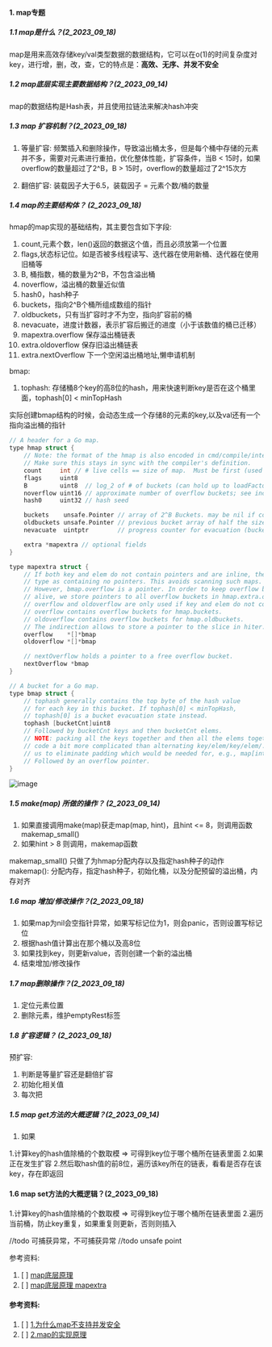 #### 1. map专题

##### 1.1 map是什么？(2_2023_09_18)
map是用来高效存储key/val类型数据的数据结构，它可以在o(1)的时间复杂度对key，进行增，删，改，查，它的特点是：**高效、无序、并发不安全**


##### 1.2 map底层实现主要数据结构？(2_2023_09_14)
map的数据结构是Hash表，并且使用拉链法来解决hash冲突


##### 1.3 map 扩容机制？(2_2023_09_18)
1. 等量扩容: 频繁插入和删除操作，导致溢出桶太多，但是每个桶中存储的元素并不多，需要对元素进行重拍，优化整体性能，扩容条件，当B < 15时，如果overflow的数量超过了2^B，B > 15时，overflow的数量超过了2^15次方

2. 翻倍扩容: 装载因子大于6.5，装载因子 = 元素个数/桶的数量

##### 1.4 map的主要结构体？ (2_2023_09_18)
hmap的map实现的基础结构，其主要包含如下字段:
1. count,元素个数，len()返回的数据这个值，而且必须放第一个位置
2. flags,状态标记位。如是否被多线程读写、迭代器在使用新桶、迭代器在使用旧桶等
3. B, 桶指数，桶的数量为2^B，不包含溢出桶
4. noverflow，溢出桶的数量近似值
5. hash0，hash种子
6. buckets，指向2^B个桶所组成数组的指针
7. oldbuckets，只有当扩容时才不为空，指向扩容前的桶
8. nevacuate，进度计数器，表示扩容后搬迁的进度（小于该数值的桶已迁移）
9. mapextra.overflow 保存溢出桶链表
10. extra.oldoverflow 保存旧溢出桶链表
11. extra.nextOverflow 下一个空闲溢出桶地址,懒申请机制


bmap:
1. tophash: 存储桶8个key的高8位的hash，用来快速判断key是否在这个桶里面，tophash[0] < minTopHash

实际创建bmap结构的时候，会动态生成一个存储8的元素的key,以及val还有一个指向溢出桶的指针


```c++
// A header for a Go map.
type hmap struct {
	// Note: the format of the hmap is also encoded in cmd/compile/internal/gc/reflect.go.
	// Make sure this stays in sync with the compiler's definition.
	count     int // # live cells == size of map.  Must be first (used by len() builtin)
	flags     uint8
	B         uint8  // log_2 of # of buckets (can hold up to loadFactor * 2^B items)
	noverflow uint16 // approximate number of overflow buckets; see incrnoverflow for details
	hash0     uint32 // hash seed

	buckets    unsafe.Pointer // array of 2^B Buckets. may be nil if count==0.
	oldbuckets unsafe.Pointer // previous bucket array of half the size, non-nil only when growing
	nevacuate  uintptr        // progress counter for evacuation (buckets less than this have been evacuated)

	extra *mapextra // optional fields
}

type mapextra struct {
	// If both key and elem do not contain pointers and are inline, then we mark bucket
	// type as containing no pointers. This avoids scanning such maps.
	// However, bmap.overflow is a pointer. In order to keep overflow buckets
	// alive, we store pointers to all overflow buckets in hmap.extra.overflow and hmap.extra.oldoverflow.
	// overflow and oldoverflow are only used if key and elem do not contain pointers.
	// overflow contains overflow buckets for hmap.buckets.
	// oldoverflow contains overflow buckets for hmap.oldbuckets.
	// The indirection allows to store a pointer to the slice in hiter.
	overflow    *[]*bmap
	oldoverflow *[]*bmap

	// nextOverflow holds a pointer to a free overflow bucket.
	nextOverflow *bmap
}

// A bucket for a Go map.
type bmap struct {
	// tophash generally contains the top byte of the hash value
	// for each key in this bucket. If tophash[0] < minTopHash,
	// tophash[0] is a bucket evacuation state instead.
	tophash [bucketCnt]uint8
	// Followed by bucketCnt keys and then bucketCnt elems.
	// NOTE: packing all the keys together and then all the elems together makes the
	// code a bit more complicated than alternating key/elem/key/elem/... but it allows
	// us to eliminate padding which would be needed for, e.g., map[int64]int8.
	// Followed by an overflow pointer.
}

```


![image](https://github.com/Luozujian/architect/assets/27532970/1a2097c3-2a10-4d6a-84a9-66c2953e4277)



##### 1.5 make(map) 所做的操作？ (2_2023_09_14)
1. 如果直接调用make(map)获走map(map, hint)，且hint <= 8，则调用函数 makemap_small()
2. 如果hint > 8 则调用，makemap函数

makemap_small() 只做了为hmap分配内存以及指定hash种子的动作
makemap(): 分配内存，指定hash种子，初始化桶，以及分配预留的溢出桶，内存对齐


##### 1.6 map 增加/修改操作？(2_2023_09_18)
1. 如果map为nil会空指针异常，如果写标记位为1，则会panic，否则设置写标记位
2. 根据hash值计算出在那个桶以及高8位
3. 如果找到key，则更新value，否则创建一个新的溢出桶
4. 结束增加/修改操作

##### 1.7 map删除操作？(2_2023_09_18)
1. 定位元素位置
2. 删除元素，维护emptyRest标签


##### 1.8 扩容逻辑？ (2_2023_09_18)
预扩容:
1. 判断是等量扩容还是翻倍扩容
2. 初始化相关值
3. 每次把

##### 1.5 map get方法的大概逻辑？(2_2023_09_14)
1. 如果


1.计算key的hash值除桶的个数取模 => 可得到key位于哪个桶所在链表里面
2.如果正在发生扩容
2.然后取hash值的前8位，遍历该key所在的链表，看看是否存在该key，存在即返回


#### 1.6 map set方法的大概逻辑？(2_2023_09_18)
1.计算key的hash值除桶的个数取模 => 可得到key位于哪个桶所在链表里面
2.遍历当前桶，防止key重复，如果重复则更新，否则则插入




//todo 可捕获异常，不可捕获异常
//todo unsafe point


参考资料:

1. [ ] [map底层原理](https://zhuanlan.zhihu.com/p/495998623)
2. [ ] [map底层原理 mapextra](https://cloud.tencent.com/developer/article/1746966)


#### 参考资料:
1. [ ] [1.为什么map不支持并发安全]([https://learnku.com/articles/67151](https://juejin.cn/s/golang%20map%E4%B8%BA%E4%BB%80%E4%B9%88%E5%B9%B6%E5%8F%91%E4%B8%8D%E5%AE%89%E5%85%A8)https://juejin.cn/s/golang%20map%E4%B8%BA%E4%BB%80%E4%B9%88%E5%B9%B6%E5%8F%91%E4%B8%8D%E5%AE%89%E5%85%A8)
2. [ ] [2.map的实现原理](https://zhuanlan.zhihu.com/p/495998623)
